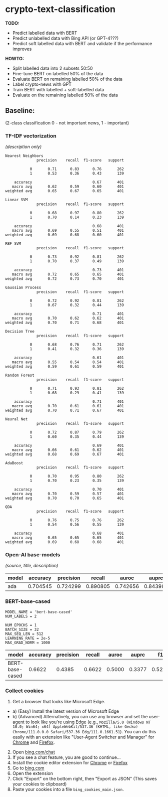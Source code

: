 # crypto-text-classification

**TODO:**

- Predict labelled data with BERT
- Predict unlabelled data with Bing API (or GPT-4???)
- Predict soft labelled data with BERT and validate if the performance improves

**HOWTO:**

- Split labelled data into 2 subsets 50:50
- Fine-tune BERT on labelled 50% of the data
- Evaluate BERT on remaining labelled 50% of the data
- Label crypto-news with GPT
- Train BERT with labelled + soft-labelled data
- Evaluate on the remaining labelled 50% of the data

## Baseline:

(2-class classification 0 - not important news, 1 - important)

### TF-IDF vectorization

_(description only)_

```
Nearest Neighbors
              precision    recall  f1-score   support

           0       0.71      0.83      0.76       262
           1       0.53      0.36      0.43       139

    accuracy                           0.67       401
   macro avg       0.62      0.59      0.60       401
weighted avg       0.65      0.67      0.65       401
```

```
Linear SVM
              precision    recall  f1-score   support

           0       0.68      0.97      0.80       262
           1       0.70      0.14      0.23       139

    accuracy                           0.68       401
   macro avg       0.69      0.55      0.51       401
weighted avg       0.69      0.68      0.60       401
```

```
RBF SVM
              precision    recall  f1-score   support

           0       0.73      0.92      0.81       262
           1       0.70      0.37      0.49       139

    accuracy                           0.73       401
   macro avg       0.72      0.65      0.65       401
weighted avg       0.72      0.73      0.70       401
```

```
Gaussian Process
              precision    recall  f1-score   support

           0       0.72      0.92      0.81       262
           1       0.67      0.32      0.44       139

    accuracy                           0.71       401
   macro avg       0.70      0.62      0.62       401
weighted avg       0.70      0.71      0.68       401
```

```
Decision Tree
              precision    recall  f1-score   support

           0       0.68      0.76      0.71       262
           1       0.41      0.32      0.36       139

    accuracy                           0.61       401
   macro avg       0.55      0.54      0.54       401
weighted avg       0.59      0.61      0.59       401
```

```
Random Forest
              precision    recall  f1-score   support

           0       0.71      0.93      0.81       262
           1       0.68      0.29      0.41       139

    accuracy                           0.71       401
   macro avg       0.70      0.61      0.61       401
weighted avg       0.70      0.71      0.67       401
```

```
Neural Net
              precision    recall  f1-score   support

           0       0.72      0.87      0.79       262
           1       0.60      0.35      0.44       139

    accuracy                           0.69       401
   macro avg       0.66      0.61      0.62       401
weighted avg       0.68      0.69      0.67       401
```

```
AdaBoost
              precision    recall  f1-score   support

           0       0.70      0.95      0.80       262
           1       0.70      0.23      0.35       139

    accuracy                           0.70       401
   macro avg       0.70      0.59      0.57       401
weighted avg       0.70      0.70      0.65       401
```

```
QDA
              precision    recall  f1-score   support

           0       0.76      0.75      0.76       262
           1       0.54      0.56      0.55       139

    accuracy                           0.68       401
   macro avg       0.65      0.65      0.65       401
weighted avg       0.69      0.68      0.68       401
```

### Open-AI base-models

_(source, title, description)_

| model | accuracy | precision | recall   | auroc    | auprc    | f1       |
|-------|----------|-----------|----------|----------|----------|----------|
| ada   | 0.704545 | 0.724299  | 0.890805 | 0.742656 | 0.843987 | 0.798969 |

### BERT-base-cased

```
MODEL_NAME = 'bert-base-cased'
NUM_LABELS = 2

NUM_EPOCHS = 1
BATCH_SIZE = 32
MAX_SEQ_LEN = 512
LEARNING_RATE = 2e-5
MAX_GRAD_NORM = 1000
```

| model           | accuracy | precision | recall | auroc  | auprc  | f1     |
|-----------------|----------|-----------|--------|--------|--------|--------|
| BERT-base-cased | 0.6622   | 0.4385    | 0.6622 | 0.5000 | 0.3377 | 0.5276 |


### Collect cookies

1. Get a browser that looks like Microsoft Edge.

- a) (Easy) Install the latest version of Microsoft Edge
- b) (Advanced) Alternatively, you can use any browser and set the user-agent to look like you're using Edge (e.g., `Mozilla/5.0 (Windows NT 10.0; Win64; x64) AppleWebKit/537.36 (KHTML, like Gecko) Chrome/111.0.0.0 Safari/537.36 Edg/111.0.1661.51`). You can do this easily with an extension like "User-Agent Switcher and Manager" for [Chrome](https://chrome.google.com/webstore/detail/user-agent-switcher-and-m/bhchdcejhohfmigjafbampogmaanbfkg) and [Firefox](https://addons.mozilla.org/en-US/firefox/addon/user-agent-string-switcher/).

2. Open [bing.com/chat](https://bing.com/chat)
3. If you see a chat feature, you are good to continue...
4. Install the cookie editor extension for [Chrome](https://chrome.google.com/webstore/detail/cookie-editor/hlkenndednhfkekhgcdicdfddnkalmdm) or [Firefox](https://addons.mozilla.org/en-US/firefox/addon/cookie-editor/)
5. Go to [bing.com](https://bing.com)
6. Open the extension
7. Click "Export" on the bottom right, then "Export as JSON" (This saves your cookies to clipboard)
8. Paste your cookies into a file `bing_cookies_main.json`.

[//]: # (   - NOTE: The **cookies file name MUST follow the regex pattern `bing_cookies_*.json`**, so that they could be recognized by internal cookie processing mechanisms)
